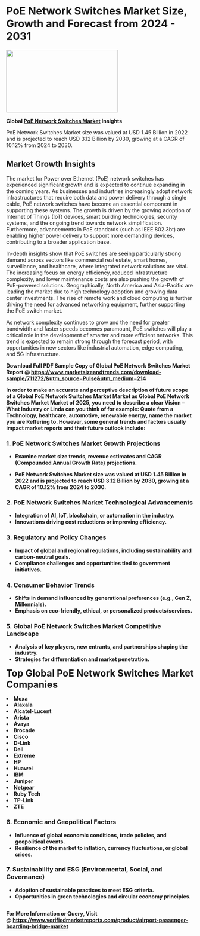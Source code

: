 <H1>PoE Network Switches Market Size, Growth and Forecast from 2024 - 2031</H1><img class="aligncenter size-medium wp-image-584254" src="https://thirdeyenews.in/wp-content/uploads/2024/09/Global-Market-Research-300x168.jpeg" alt="" width="300" height="168" /><p><strong>Global&nbsp;<a href="https://www.marketsizeandtrends.com/download-sample/711272/&amp;utm_source=Pulse&amp;utm_medium=214">PoE Network Switches Market</a> Insights</strong></p><p>PoE Network Switches Market size was valued at USD 1.45 Billion in 2022 and is projected to reach USD 3.12 Billion by 2030, growing at a CAGR of 10.12% from 2024 to 2030.</p><p><h2>Market Growth Insights</h2> <p>The market for Power over Ethernet (PoE) network switches has experienced significant growth and is expected to continue expanding in the coming years. As businesses and industries increasingly adopt network infrastructures that require both data and power delivery through a single cable, PoE network switches have become an essential component in supporting these systems. The growth is driven by the growing adoption of Internet of Things (IoT) devices, smart building technologies, security systems, and the ongoing trend towards network simplification. Furthermore, advancements in PoE standards (such as IEEE 802.3bt) are enabling higher power delivery to support more demanding devices, contributing to a broader application base.</p> <p><strong></strong></p> <p>In-depth insights show that PoE switches are seeing particularly strong demand across sectors like commercial real estate, smart homes, surveillance, and healthcare, where integrated network solutions are vital. The increasing focus on energy efficiency, reduced infrastructure complexity, and lower maintenance costs are also pushing the growth of PoE-powered solutions. Geographically, North America and Asia-Pacific are leading the market due to high technology adoption and growing data center investments. The rise of remote work and cloud computing is further driving the need for advanced networking equipment, further supporting the PoE switch market.</p> <p>As network complexity continues to grow and the need for greater bandwidth and faster speeds becomes paramount, PoE switches will play a critical role in the development of smarter and more efficient networks. This trend is expected to remain strong through the forecast period, with opportunities in new sectors like industrial automation, edge computing, and 5G infrastructure.</p> <p><strong></p><p><span class=""><strong>Download Full PDF Sample Copy of Global PoE Network Switches Market Report</strong> @ <a href="https://www.marketsizeandtrends.com/download-sample/711272/&amp;utm_source=Pulse&amp;utm_medium=214" target="_blank">https://www.marketsizeandtrends.com/download-sample/711272/&amp;utm_source=Pulse&amp;utm_medium=214</a></span></p><p>In order to make an accurate and perceptive description of future scope of a Global&nbsp;PoE Network Switches Market Market as Global&nbsp;PoE Network Switches Market Market of 2025, you need to describe a clear Vision &ndash; What Industry or Linda can you think of for example: Quote from a Technology, healthcare, automotive, renewable energy, name the market you are Reffering to. However, some general trends and factors usually impact market reports and their future outlook include:</p><h3>1.&nbsp;<strong>PoE Network Switches Market Growth Projections</strong></h3><ul><li>Examine market size trends, revenue estimates and CAGR (Compounded Annual Growth Rate) projections.</li><li><p>PoE Network Switches Market size was valued at USD 1.45 Billion in 2022 and is projected to reach USD 3.12 Billion by 2030, growing at a CAGR of 10.12% from 2024 to 2030.</p></li></ul><h3>2.&nbsp;<strong>PoE Network Switches Market Technological Advancements</strong></h3><ul><li>Integration of AI, IoT, blockchain, or automation in the industry.</li><li>Innovations driving cost reductions or improving efficiency.</li></ul><h3>3.&nbsp;<strong>Regulatory and Policy Changes</strong></h3><ul><li>Impact of global and regional regulations, including sustainability and carbon-neutral goals.</li><li>Compliance challenges and opportunities tied to government initiatives.</li></ul><h3>4.&nbsp;<strong>Consumer Behavior Trends</strong></h3><ul><li>Shifts in demand influenced by generational preferences (e.g., Gen Z, Millennials).</li><li>Emphasis on eco-friendly, ethical, or personalized products/services.</li></ul><h3>5.&nbsp;<strong>Global PoE Network Switches Market Competitive Landscape</strong></h3><ul><li>Analysis of key players, new entrants, and partnerships shaping the industry.</li><li>Strategies for differentiation and market penetration.</li></ul><p data-pm-slice="1 1 []"><span style="color: inherit; font-family: inherit; font-size: 25px;">Top Global PoE Network Switches Market Companies</span></p><div class="" data-test-id=""><p><li>Moxa</li><li> Alaxala</li><li> Alcatel-Lucent</li><li> Arista</li><li> Avaya</li><li> Brocade</li><li> Cisco</li><li> D-Link</li><li> Dell</li><li> Extreme</li><li> HP</li><li> Huawei</li><li> IBM</li><li> Juniper</li><li> Netgear</li><li> Ruby Tech</li><li> TP-Link</li><li> ZTE</li></p></div><h3>6.&nbsp;<strong>Economic and Geopolitical Factors</strong></h3><ul><li>Influence of global economic conditions, trade policies, and geopolitical events.</li><li>Resilience of the market to inflation, currency fluctuations, or global crises.</li></ul><h3>7.&nbsp;<strong>Sustainability and ESG (Environmental, Social, and Governance)</strong></h3><ul><li>Adoption of sustainable practices to meet ESG criteria.</li><li>Opportunities in green technologies and circular economy principles.</li></ul><h2><strong style="font-size: 14px;">For More Information or Query, Visit @&nbsp;</strong><a style="background-color: #ffffff; font-size: 14px;" href="https://www.marketsizeandtrends.com/report/poe-network-switches-market/" target="_blank">https://www.verifiedmarketreports.com/product/airport-passenger-boarding-bridge-market</a></h2>
